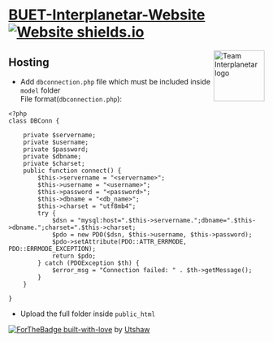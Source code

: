 # [BUET-Interplanetar-Website](https://buetinterplanetar.com/) [![Website shields.io](https://img.shields.io/website-up-down-green-red/http/shields.io.svg)](http://shields.io/) 

<img src="resources/img/logo.png" align="right" width="100px" alt="Team Interplanetar logo">

## Hosting
- Add `dbconnection.php` file which must be included inside `model` folder <br />
File format(`dbconnection.php`):
```
<?php
class DBConn {

    private $servername;
    private $username;
    private $password;
    private $dbname;
    private $charset;
    public function connect() {
        $this->servername = "<servername>";
        $this->username = "<username>";
        $this->password = "<password>";
        $this->dbname = "<db_name>";
        $this->charset = "utf8mb4";
        try {
            $dsn = "mysql:host=".$this->servername.";dbname=".$this->dbname.";charset=".$this->charset;
            $pdo = new PDO($dsn, $this->username, $this->password);
            $pdo->setAttribute(PDO::ATTR_ERRMODE, PDO::ERRMODE_EXCEPTION);
            return $pdo;
        } catch (PDOException $th) {
            $error_msg = "Connection failed: " . $th->getMessage();
        }
    }

}
```
- Upload the full folder inside `public_html`

[![ForTheBadge built-with-love](http://ForTheBadge.com/images/badges/built-with-love.svg)](https://GitHub.com/Naereen/) by <a href="https://github.com/Utshaw" target="_blank">Utshaw</a>
